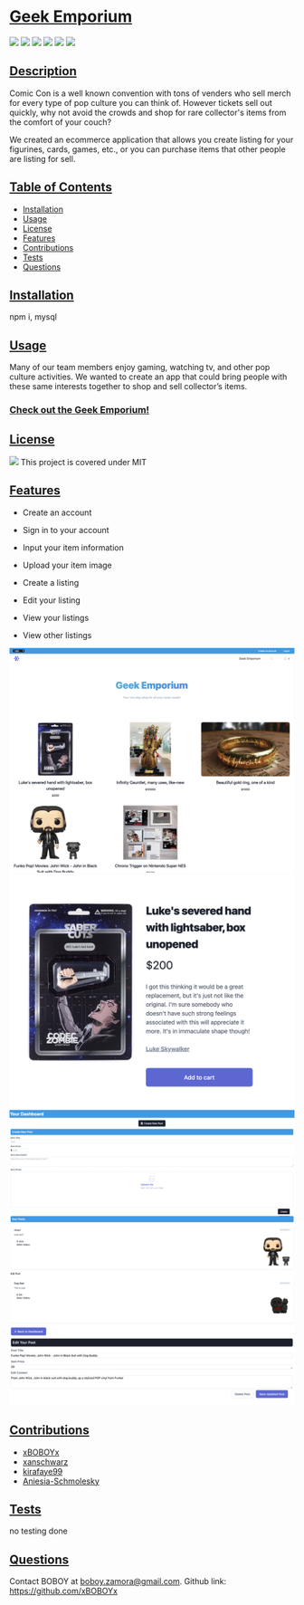 # <ins>Geek Emporium</ins>

![](https://img.shields.io/badge/JavaScript-323330?style=for-the-badge&logo=javascript&logoColor=F7DF1E)
![](https://img.shields.io/badge/Node.js-43853D?style=for-the-badge&logo=node.js&logoColor=white)
![](https://img.shields.io/badge/Express.js-404D59?style=for-the-badge)
![](https://img.shields.io/badge/MySQL-00000F?style=for-the-badge&logo=mysql&logoColor=white)
![](https://img.shields.io/badge/-Sequelize-d3d3d3?style=for-the-badge&logo=sequelize&logoColor=52B0E7)
![](https://img.shields.io/badge/Heroku-430098?style=for-the-badge&logo=heroku&logoColor=white)

## <ins>Description</ins>

Comic Con is a well known convention with tons of venders who sell merch for every type of pop culture you can think of. However tickets sell out quickly, why not avoid the crowds and shop for rare collector's items from the comfort of your couch? 


We created an ecommerce application that allows you create listing for your figurines, cards, games, etc., or you can purchase items that other people are listing for sell.


## <ins>Table of Contents</ins>

- [Installation](#installation)
- [Usage](#usage)
- [License](#license)
- [Features](#features)
- [Contributions](#contributions)
- [Tests](#tests)
- [Questions](#questions)

## <ins>Installation</ins>

npm i, mysql

## <ins>Usage</ins>

Many of our team members enjoy gaming, watching tv, and other pop culture activities. We wanted to create an app that could bring people with these same interests together to shop and sell collector’s items.


### [Check out the Geek Emporium!](https://radiant-plateau-99993.herokuapp.com/)

## <ins>License</ins>

![](https://img.shields.io/badge/License-MIT%20-blue?style=flat-square)
This project is covered under MIT

## <ins>Features</ins>

- Create an account

- Sign in to your account

- Input your item information

- Upload your item image

- Create a listing

- Edit your listing

- View your listings

- View other listings

![](assets/geek-emporium.png)
![](assets/geek-emporium-items.png)
![](assets/single-item.png)
![](assets/dashboard.png)
![](assets/posts.png)
![](assets/edit.png)
## <ins>Contributions

- [xBOBOYx](https://github.com/xBOBOYx)
- [xanschwarz](https://github.com/xanschwarz)
- [kirafaye99](https://github.com/kirafaye99)
- [Aniesia-Schmolesky](https://github.com/Aniesia-Schmolesky)
## <ins>Tests</ins>

no testing done

## <ins>Questions</ins>

Contact BOBOY at boboy.zamora@gmail.com. Github link: https://github.com/xBOBOYx
